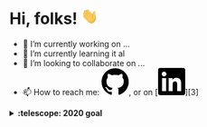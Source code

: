 # Hi, folks! <img src="https://raw.githubusercontent.com/mtellis2/mtellis2/main/wave.gif" width="30px">


- 🔭 I’m currently working on ...
- 🌱 I’m currently learning it al
- 👯 I’m looking to collaborate on ...
- 📫 How to reach me: [![GitHub][1.2]][1], or on [![LinkedIn][2.2]][3]



<details>
  <summary><b>:telescope: 2020 goal</b></summary>
  I want 
</details>


<!-- icons without padding -->
[0.2]: http://i.imgur.com/9I6NRUm.png (github icon without padding)
[1.2]: https://raw.githubusercontent.com/mtellis2/mtellis2/main/github.svg
[2.2]: https://raw.githubusercontent.com/mtellis2/mtellis2/main/linkedin.svg (LinkedIn icon without padding)


<!-- links to your social media accounts -->
[1]: https://github.com/mtellis2
[2]: https://www.linkedin.com/in/michael-ellis-72962276/
